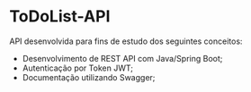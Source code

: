 # ToDoList-API 
API desenvolvida para fins de estudo dos seguintes conceitos:
* Desenvolvimento de REST API com Java/Spring Boot;
* Autenticação por Token JWT; 
* Documentação utilizando Swagger; 
